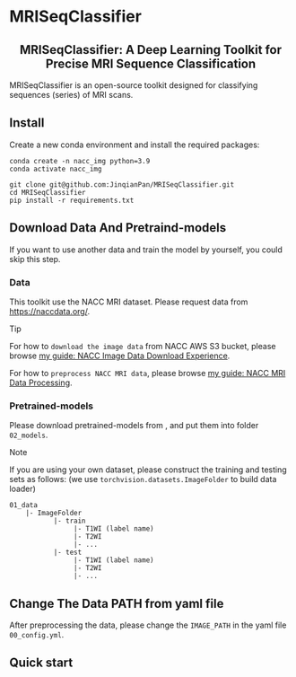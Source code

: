 # MRISeqClassifier

<div align='center'><h2>MRISeqClassifier: A Deep Learning Toolkit for Precise MRI Sequence Classification</h2></div>
MRISeqClassifier is an open-source toolkit designed for classifying sequences (series) of MRI scans.

## Install
Create a new conda environment and install the required packages:

```
conda create -n nacc_img python=3.9
conda activate nacc_img

git clone git@github.com:JinqianPan/MRISeqClassifier.git
cd MRISeqClassifier
pip install -r requirements.txt
```

## Download Data And Pretraind-models
If you want to use another data and train the model by yourself, you could skip this step.

### Data
This toolkit use the NACC MRI dataset. Please request data from https://naccdata.org/.

>[!TIP]
> For how to `download the image data` from NACC AWS S3 bucket, please browse [my guide: NACC Image Data Download Experience](https://github.com/JinqianPan/NACC_img_download).
>
> For how to `preprocess NACC MRI data`, please browse [my guide: NACC MRI Data Processing](https://github.com/JinqianPan/NACC_image).

### Pretrained-models
Please download pretrained-models from , and put them into folder `02_models`.

>[!NOTE]
> If you are using your own dataset, please construct the training and testing sets as follows: (we use `torchvision.datasets.ImageFolder` to build data loader)
> ```
> 01_data
>     |- ImageFolder
>            |- train
>                 |- T1WI (label name)
>                 |- T2WI
>                 |- ...
>            |- test
>                 |- T1WI (label name)
>                 |- T2WI
>                 |- ...
> ```

## Change The Data PATH from yaml file
After preprocessing the data, please change the `IMAGE_PATH` in the yaml file `00_config.yml`.

## Quick start
